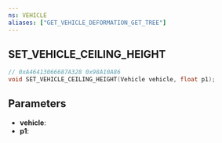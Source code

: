 ```yaml
---
ns: VEHICLE
aliases: ["GET_VEHICLE_DEFORMATION_GET_TREE"]
---
```

## SET_VEHICLE_CEILING_HEIGHT

```c
// 0xA46413066687A328 0x98A10A86
void SET_VEHICLE_CEILING_HEIGHT(Vehicle vehicle, float p1);
```

## Parameters
* **vehicle**: 
* **p1**: 


